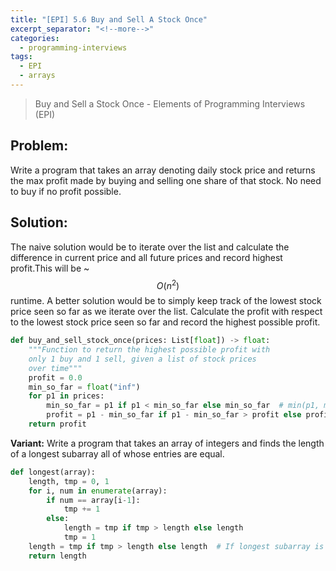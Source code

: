 ```yaml
---
title: "[EPI] 5.6 Buy and Sell A Stock Once"
excerpt_separator: "<!--more-->"
categories:
  - programming-interviews
tags:
  - EPI
  - arrays
---
```


> Buy and Sell a Stock Once - Elements of Programming Interviews (EPI) 

<!--more-->

## **Problem**: 
Write a program that takes an array denoting daily stock price and returns the max profit made by buying and selling one share of that stock. No need to buy if no profit possible.

## **Solution**:
The naive solution would be to iterate over the list and calculate the difference in current price and all future prices and record highest profit.This will be ~$$O(n^2)$$ runtime. A better solution would be to simply keep track of the lowest stock price seen so far as we iterate over the list. Calculate the profit with respect to the lowest stock price seen so far and record the highest possible profit.

~~~python
def buy_and_sell_stock_once(prices: List[float]) -> float:
    """Function to return the highest possible profit with
    only 1 buy and 1 sell, given a list of stock prices
    over time"""
    profit = 0.0
    min_so_far = float("inf")
    for p1 in prices:
        min_so_far = p1 if p1 < min_so_far else min_so_far  # min(p1, min_so_far) takes longer.
        profit = p1 - min_so_far if p1 - min_so_far > profit else profit  # max(profit, p1 - min_so_far) takes longer.
    return profit
~~~

**Variant:** Write a program that takes an array of integers and finds the length of a longest subarray all of whose entries are equal.

~~~python
def longest(array):
    length, tmp = 0, 1
    for i, num in enumerate(array):
        if num == array[i-1]:
            tmp += 1
        else:
            length = tmp if tmp > length else length
            tmp = 1
    length = tmp if tmp > length else length  # If longest subarray is at end of array
    return length
~~~
